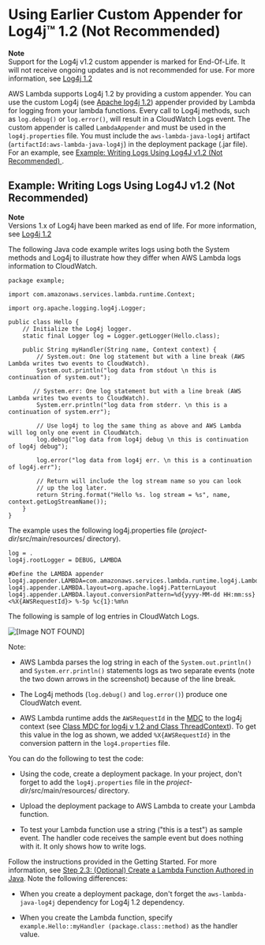 # Using Earlier Custom Appender for Log4j™ 1\.2 \(Not Recommended\)<a name="java-logging-log4j1"></a>

**Note**  
Support for the Log4j v1\.2 custom appender is marked for End\-Of\-Life\. It will not receive ongoing updates and is not recommended for use\. For more information, see [Log4j 1\.2](https://logging.apache.org/log4j/1.2/)

 AWS Lambda supports Log4j 1\.2 by providing a custom appender\. You can use the custom Log4j \(see [Apache log4j 1\.2](https://logging.apache.org/log4j/1.2/)\) appender provided by Lambda for logging from your lambda functions\. Every call to Log4j methods, such as `log.debug()` or `log.error()`, will result in a CloudWatch Logs event\. The custom appender is called `LambdaAppender` and must be used in the `log4j.properties` file\. You must include the `aws-lambda-java-log4j` artifact \(`artifactId:aws-lambda-java-log4j`\) in the deployment package \(\.jar file\)\. For an example, see [Example: Writing Logs Using Log4J v1\.2 \(Not Recommended\) ](#java-wt-logging-using-log4j)\.

## Example: Writing Logs Using Log4J v1\.2 \(Not Recommended\)<a name="java-wt-logging-using-log4j"></a>

**Note**  
Versions 1\.x of Log4j have been marked as end of life\. For more information, see [Log4j 1\.2](https://logging.apache.org/log4j/1.2/)

The following Java code example writes logs using both the System methods and Log4j to illustrate how they differ when AWS Lambda logs information to CloudWatch\.

```
package example;

import com.amazonaws.services.lambda.runtime.Context; 

import org.apache.logging.log4j.Logger;

public class Hello {
    // Initialize the Log4j logger.
    static final Logger log = Logger.getLogger(Hello.class);

    public String myHandler(String name, Context context) {
        // System.out: One log statement but with a line break (AWS Lambda writes two events to CloudWatch). 
        System.out.println("log data from stdout \n this is continuation of system.out");
        
       // System.err: One log statement but with a line break (AWS Lambda writes two events to CloudWatch).
        System.err.println("log data from stderr. \n this is a continuation of system.err");

        // Use log4j to log the same thing as above and AWS Lambda will log only one event in CloudWatch.
        log.debug("log data from log4j debug \n this is continuation of log4j debug");

        log.error("log data from log4j err. \n this is a continuation of log4j.err");
        
        // Return will include the log stream name so you can look 
        // up the log later.
        return String.format("Hello %s. log stream = %s", name, context.getLogStreamName());
    }
}
```

The example uses the following log4j\.properties file \(*project\-dir*/src/main/resources/ directory\)\.

```
log = .
log4j.rootLogger = DEBUG, LAMBDA

#Define the LAMBDA appender
log4j.appender.LAMBDA=com.amazonaws.services.lambda.runtime.log4j.LambdaAppender
log4j.appender.LAMBDA.layout=org.apache.log4j.PatternLayout
log4j.appender.LAMBDA.layout.conversionPattern=%d{yyyy-MM-dd HH:mm:ss} <%X{AWSRequestId}> %-5p %c{1}:%m%n
```

The following is sample of log entries in CloudWatch Logs\. 

![\[Image NOT FOUND\]](http://docs.aws.amazon.com/lambda/latest/dg/images/logging-java-log4j-10.png)

Note:

+ AWS Lambda parses the log string in each of the `System.out.println()` and `System.err.println()` statements logs as two separate events \(note the two down arrows in the screenshot\) because of the line break\.

+ The Log4j methods \(`log.debug()` and `log.error()`\) produce one CloudWatch event\.

+ AWS Lambda runtime adds the `AWSRequestId` in the [MDC](https://logging.apache.org/log4j/1.2/apidocs/org/apache/log4j/MDC.html) to the log4j context \(see [Class MDC for log4j v 1\.2 and Class ThreadContext](https://logging.apache.org/log4j/2.x/log4j-api/apidocs/org/apache/logging/log4j/ThreadContext.html)\)\. To get this value in the log as shown, we added `%X{AWSRequestId}` in the conversion pattern in the `log4.properties` file\.

You can do the following to test the code:

+ Using the code, create a deployment package\. In your project, don't forget to add the `log4j.properties` file in the *project\-dir*/src/main/resources/ directory\.

+ Upload the deployment package to AWS Lambda to create your Lambda function\. 

+ To test your Lambda function use a string \("this is a test"\) as sample event\. The handler code receives the sample event but does nothing with it\. It only shows how to write logs\.

Follow the instructions provided in the Getting Started\. For more information, see  [Step 2\.3: \(Optional\) Create a Lambda Function Authored in Java](get-started-step4-optional.md)\. Note the following differences:

+ When you create a deployment package, don't forget the `aws-lambda-java-log4j` dependency for Log4j 1\.2 dependency\. 

+ When you create the Lambda function, specify `example.Hello::myHandler (package.class::method)` as the handler value\.